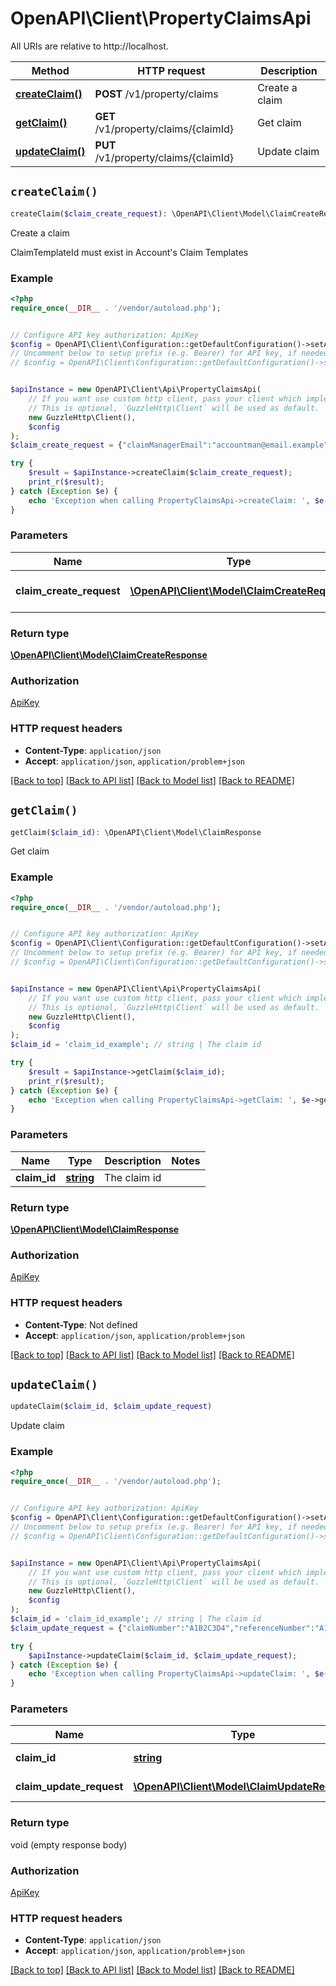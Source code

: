 # OpenAPI\Client\PropertyClaimsApi

All URIs are relative to http://localhost.

Method | HTTP request | Description
------------- | ------------- | -------------
[**createClaim()**](PropertyClaimsApi.md#createClaim) | **POST** /v1/property/claims | Create a claim
[**getClaim()**](PropertyClaimsApi.md#getClaim) | **GET** /v1/property/claims/{claimId} | Get claim
[**updateClaim()**](PropertyClaimsApi.md#updateClaim) | **PUT** /v1/property/claims/{claimId} | Update claim


## `createClaim()`

```php
createClaim($claim_create_request): \OpenAPI\Client\Model\ClaimCreateResponse
```

Create a claim

ClaimTemplateId must exist in Account's Claim Templates

### Example

```php
<?php
require_once(__DIR__ . '/vendor/autoload.php');


// Configure API key authorization: ApiKey
$config = OpenAPI\Client\Configuration::getDefaultConfiguration()->setApiKey('x-api-key', 'YOUR_API_KEY');
// Uncomment below to setup prefix (e.g. Bearer) for API key, if needed
// $config = OpenAPI\Client\Configuration::getDefaultConfiguration()->setApiKeyPrefix('x-api-key', 'Bearer');


$apiInstance = new OpenAPI\Client\Api\PropertyClaimsApi(
    // If you want use custom http client, pass your client which implements `GuzzleHttp\ClientInterface`.
    // This is optional, `GuzzleHttp\Client` will be used as default.
    new GuzzleHttp\Client(),
    $config
);
$claim_create_request = {"claimManagerEmail":"accountman@email.example","claimNumber":"A1B2C3D4","claimTemplateId":"4965bfc7-6121-4642-98d7-4b8d5f758197","loss":{"firstNoticeOfLoss":"2001-01-01T00:00:00.0000000","lossDate":"2001-01-01T00:00:00.0000000","lossDescription":"Lorem ipsum dolor sit amet, consectetur adipiscing elit","peril":{"causeOfLoss":{"explanation":"Excepteur sint occaecat cupidatat non proident","templateId":"166bd393-00f6-4778-8305-46c907dc5a5a"},"templateId":"213c72b8-79b1-4f59-915d-f0ec1678c45f"},"potentialSubrogation":{"explanation":"Ut enim ad minima veniam, quis nostrum exercitationem ullam"}},"name":"Example Claim Submission","policy":{"applyDeductibleAcrossAllCoverages":false,"beneficiaryStakeholderIds":["0b7aac53-2851-46e5-8e5b-473940be80a7"],"brokerStakeholderId":"536864e6-59af-4607-9fac-d4ca623e7603","country":"US","coverages":[{"applyDepreciation":true,"deductible":{"minimum":500,"percentage":50,"type":"PercentageOfCoveredValuePlusMinimum"},"depreciationIsRecoverable":false,"id":"0142c86c-5bd9-4c98-bbd5-8095172217af","name":"Primary coverage","perItemLimit":50,"perOccurrenceLimit":250,"reserve":50,"type":"PrimaryCoverage"},{"applyDepreciation":true,"deductible":{"minimum":5000,"percentage":null,"type":"SingleValue"},"depreciationIsRecoverable":true,"id":"26d7ba23-0806-4236-937b-e30b1362539f","name":"Generic Subcoverage","parentCoverageId":"0142c86c-5bd9-4c98-bbd5-8095172217af","perItemLimit":75,"perOccurrenceLimit":0,"reserve":999,"type":"Subcoverage"},{"id":"00652498-0246-40af-9516-04641c435254","name":"Sublimit restriction","parentCoverageId":"26d7ba23-0806-4236-937b-e30b1362539f","perItemLimit":2.5,"perOccurrenceLimit":1,"type":"Sublimit"}],"currency":"USD","deductible":{"minimum":500000,"percentage":null,"type":"SingleValue"},"effectiveDate":"2001-01-01T00:00:00.0000000","expirationDate":"2001-12-31T00:00:00.0000000","inceptionDate":"2001-01-01T00:00:00.0000000","insuredStakeholderIds":["0b7aac53-2851-46e5-8e5b-473940be80a7"],"insurerStakeholderId":"55409716-6534-403b-b568-3cf05f41983e","mortgages":[{"id":"4d3152cb-3a09-4726-9d21-2696217df59a","loanNumber":"A1B2C3D4","mortgageeStakeholderId":"0b7aac53-2851-46e5-8e5b-473940be80a7","mortgagorStakeholderId":"55409716-6534-403b-b568-3cf05f41983e"}],"onsiteContactStakeholderId":"0b7aac53-2851-46e5-8e5b-473940be80a7","policyNumber":"A1B2C3D4","policyOwnerStakeholderId":"0b7aac53-2851-46e5-8e5b-473940be80a7","policyTemplateId":"213c72b8-79b1-4f59-915d-f0ec1678c45f","riskAddress":{"city":"Springfield","country":"US","dependentLocality":"","postalCode":55555,"region":"OK","street":"123 Maine St","street2":"c/o Morty","street3":"Apt 321"}},"referenceNumber":"A1B2C3D4","stakeholders":[{"addresses":[{"city":"Springfield","country":"US","dependentLocality":"","postalCode":55555,"region":"OK","street":"123 Maine St","street2":"c/o Morty","street3":"Apt 321","type":"Home"}],"companyStakeholderId":null,"email":"insured@email.example","id":"0b7aac53-2851-46e5-8e5b-473940be80a7","name":"Example Insured","phoneNumbers":[{"number":"212-555-0151","type":"Home"}],"taxId":"A1B2C3D4","title":"Prof.","type":"AdHocIndividual"},{"addresses":[{"city":"Springfield","country":"US","dependentLocality":null,"postalCode":55555,"region":"OK","street":"987 Big Business Ln","street2":null,"street3":null,"type":"Work"}],"email":"insurancecompany@email.example","id":"55409716-6534-403b-b568-3cf05f41983e","name":"Insurance Company","phoneNumbers":[{"number":"212-555-0199","type":"Work"}],"taxId":"A1B2C3D4","type":"AdHocCompany"}]}; // \OpenAPI\Client\Model\ClaimCreateRequest | The claim create request

try {
    $result = $apiInstance->createClaim($claim_create_request);
    print_r($result);
} catch (Exception $e) {
    echo 'Exception when calling PropertyClaimsApi->createClaim: ', $e->getMessage(), PHP_EOL;
}
```

### Parameters

Name | Type | Description  | Notes
------------- | ------------- | ------------- | -------------
 **claim_create_request** | [**\OpenAPI\Client\Model\ClaimCreateRequest**](../Model/ClaimCreateRequest.md)| The claim create request |

### Return type

[**\OpenAPI\Client\Model\ClaimCreateResponse**](../Model/ClaimCreateResponse.md)

### Authorization

[ApiKey](../../README.md#ApiKey)

### HTTP request headers

- **Content-Type**: `application/json`
- **Accept**: `application/json`, `application/problem+json`

[[Back to top]](#) [[Back to API list]](../../README.md#endpoints)
[[Back to Model list]](../../README.md#models)
[[Back to README]](../../README.md)

## `getClaim()`

```php
getClaim($claim_id): \OpenAPI\Client\Model\ClaimResponse
```

Get claim

### Example

```php
<?php
require_once(__DIR__ . '/vendor/autoload.php');


// Configure API key authorization: ApiKey
$config = OpenAPI\Client\Configuration::getDefaultConfiguration()->setApiKey('x-api-key', 'YOUR_API_KEY');
// Uncomment below to setup prefix (e.g. Bearer) for API key, if needed
// $config = OpenAPI\Client\Configuration::getDefaultConfiguration()->setApiKeyPrefix('x-api-key', 'Bearer');


$apiInstance = new OpenAPI\Client\Api\PropertyClaimsApi(
    // If you want use custom http client, pass your client which implements `GuzzleHttp\ClientInterface`.
    // This is optional, `GuzzleHttp\Client` will be used as default.
    new GuzzleHttp\Client(),
    $config
);
$claim_id = 'claim_id_example'; // string | The claim id

try {
    $result = $apiInstance->getClaim($claim_id);
    print_r($result);
} catch (Exception $e) {
    echo 'Exception when calling PropertyClaimsApi->getClaim: ', $e->getMessage(), PHP_EOL;
}
```

### Parameters

Name | Type | Description  | Notes
------------- | ------------- | ------------- | -------------
 **claim_id** | [**string**](../Model/.md)| The claim id |

### Return type

[**\OpenAPI\Client\Model\ClaimResponse**](../Model/ClaimResponse.md)

### Authorization

[ApiKey](../../README.md#ApiKey)

### HTTP request headers

- **Content-Type**: Not defined
- **Accept**: `application/json`, `application/problem+json`

[[Back to top]](#) [[Back to API list]](../../README.md#endpoints)
[[Back to Model list]](../../README.md#models)
[[Back to README]](../../README.md)

## `updateClaim()`

```php
updateClaim($claim_id, $claim_update_request)
```

Update claim

### Example

```php
<?php
require_once(__DIR__ . '/vendor/autoload.php');


// Configure API key authorization: ApiKey
$config = OpenAPI\Client\Configuration::getDefaultConfiguration()->setApiKey('x-api-key', 'YOUR_API_KEY');
// Uncomment below to setup prefix (e.g. Bearer) for API key, if needed
// $config = OpenAPI\Client\Configuration::getDefaultConfiguration()->setApiKeyPrefix('x-api-key', 'Bearer');


$apiInstance = new OpenAPI\Client\Api\PropertyClaimsApi(
    // If you want use custom http client, pass your client which implements `GuzzleHttp\ClientInterface`.
    // This is optional, `GuzzleHttp\Client` will be used as default.
    new GuzzleHttp\Client(),
    $config
);
$claim_id = 'claim_id_example'; // string | The claim id
$claim_update_request = {"claimNumber":"A1B2C3D4","referenceNumber":"A1B2C3D4"}; // \OpenAPI\Client\Model\ClaimUpdateRequest | The update request

try {
    $apiInstance->updateClaim($claim_id, $claim_update_request);
} catch (Exception $e) {
    echo 'Exception when calling PropertyClaimsApi->updateClaim: ', $e->getMessage(), PHP_EOL;
}
```

### Parameters

Name | Type | Description  | Notes
------------- | ------------- | ------------- | -------------
 **claim_id** | [**string**](../Model/.md)| The claim id |
 **claim_update_request** | [**\OpenAPI\Client\Model\ClaimUpdateRequest**](../Model/ClaimUpdateRequest.md)| The update request |

### Return type

void (empty response body)

### Authorization

[ApiKey](../../README.md#ApiKey)

### HTTP request headers

- **Content-Type**: `application/json`
- **Accept**: `application/json`, `application/problem+json`

[[Back to top]](#) [[Back to API list]](../../README.md#endpoints)
[[Back to Model list]](../../README.md#models)
[[Back to README]](../../README.md)
